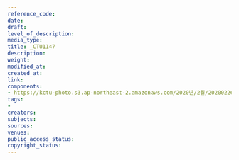 ```yaml
---
reference_code: 
date: 
draft: 
level_of_description: 
media_type: 
title: _CTU1147
description: 
weight: 
modified_at: 
created_at: 
link: 
components:
- https://kctu-photo.s3.ap-northeast-2.amazonaws.com/2020년/2월/20200226_공무원노조+회복투+김은환+위원장+단식투쟁+8일차_해고자+원직복직특별법+2월+국회+제정+촉구_윤후덕+더불어민주당+원내수석부대표/_CTU1147.jpg
tags:
- 
creators: 
subjects: 
sources: 
venues: 
public_access_status: 
copyright_status: 
---
```


